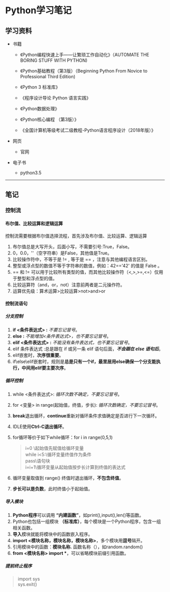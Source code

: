 # Python学习笔记 #

## 学习资料 ##

* 书籍
  
  * 《Python编程快速上手——让繁琐工作自动化》（AUTOMATE THE BORING STUFF WITH PYTHON)

  * 《Python基础教程（第3版）（Beginning Python From Novice to Professional Third Edition)

  * 《Python 3 标准库》

  * 《程序设计导论 Python 语言实践》

  * 《Python数据处理》

  * 《Python核心编程 （第3版）》

  * 《全国计算机等级考试二级教程-Python语言程序设计（2018年版）》

* 网页
  
  * 官网
  
* 电子书

  * python3.5

***
## 笔记 ##

### 控制流 ###

#### 布尔值、比较运算和逻辑运算 ####

控制流需要根据布尔值选择流程，首先涉及布尔值、比较运算、逻辑运算

1. 布尔值总是大写开头，后面小写，不需要引号:True，False。
2. 0，0.0，''（空字符串）是False，其他值是True。
3. 比较操作符中，不等于是 != , 等于是 == ，注意与其他编程语言区别。
4. 整型或浮点型的数值不等于字符串的数值，例如：42=='42' 的值是 False 。
5. == 和 != 可以用于比较所有类型的值，而其他比较操作符（<,>,>=,<=）仅用于整型和浮点型的值。
6. 比较运算符（and，or，not）注意前两者是二元操作符。
7. 运算优先级：算术运算>比较运算>not>and>or

#### 控制流语句 ####

##### 分支控制 #####

1. **if <条件表达式> :**  *不要忘记冒号*。
2. **else :** *不能增加<条件表达式>，也不要忘记冒号*。
3. **elif <条件表达式> :** *不能没有条件表达式，也不要忘记冒号*。
4. elif 条件表达式 :总是跟在 if 或另一条 elif 语句后面，***不会跟在 else 语句后***。
5. elif嵌套时，**次序很重要**。
6. if\else\elif嵌套时，规则是**总是只有一个if，最里层用else确保一个分支能执行，中间用elif要主要次序**。

##### 循环控制 #####

1. while <条件表达式>: *循环次数不确定，不要忘记冒号*。
2. for <变量> in range(起始值，终值，步长): *循环次数确定，不要忘记冒号*。
3. **break**退出循环，**continue**重新对循环条件求值确定是否进行下一次循环。
4. IDLE使用**Ctrl-C退出循环**。
5. for循环等价于如下while循环：for i in range(0,5,1)

    > i=0 \\起始值先赋值给循环变量\
    >while i<5:\\循环变量终值作为条件\
    >pass\\语句块\
    >i=i+1\\循环变量从起始值按步长计算到终值的表达式

6. 循环变量取值到 range() 终值时退出循环，**不包含终值**。
7. **步长可以是负数**，此时终值小于起始值。

##### 导入模块 #####

1. **Python程序**可以调用 **“内建函数”**，如print(),input(),len()等函数。
2. Python也包括一组模块 **（标准库）**，每个模块是一个Python程序，包含一组相关函数。
3. **导入**模块就能将模块中的函数嵌入程序。
4. **import <模块名称，模块名称，模块名称>**，多个模块用**逗号**隔开。
5. 引用模块中的函数：**模块名称.** 函数名称（），如random.random()
6. **from <模块名称> import \***，可以省略模块前缀引用函数。

##### 提前终止程序 #####

>import sys\
>sys.exit()
